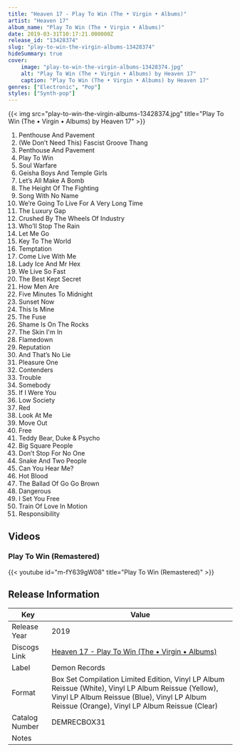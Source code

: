 ```yaml
---
title: "Heaven 17 - Play To Win (The • Virgin • Albums)"
artist: "Heaven 17"
album_name: "Play To Win (The • Virgin • Albums)"
date: 2019-03-31T10:17:21.000000Z
release_id: "13428374"
slug: "play-to-win-the-virgin-albums-13428374"
hideSummary: true
cover:
    image: "play-to-win-the-virgin-albums-13428374.jpg"
    alt: "Play To Win (The • Virgin • Albums) by Heaven 17"
    caption: "Play To Win (The • Virgin • Albums) by Heaven 17"
genres: ["Electronic", "Pop"]
styles: ["Synth-pop"]
---
```


{{< img src="play-to-win-the-virgin-albums-13428374.jpg" title="Play To Win (The • Virgin • Albums) by Heaven 17" >}}

<!-- section break -->

1. Penthouse And Pavement
2. (We Don’t Need This) Fascist Groove Thang
3. Penthouse And Pavement
4. Play To Win
5. Soul Warfare
6. Geisha Boys And Temple Girls
7. Let’s All Make A Bomb
8. The Height Of The Fighting
9. Song With No Name
10. We’re Going To Live For A Very Long Time
11. The Luxury Gap
12. Crushed By The Wheels Of Industry
13. Who’ll Stop The Rain
14. Let Me Go
15. Key To The World
16. Temptation
17. Come Live With Me
18. Lady Ice And Mr Hex
19. We Live So Fast
20. The Best Kept Secret
21. How Men Are
22. Five Minutes To Midnight
23. Sunset Now
24. This Is Mine
25. The Fuse
26. Shame Is On The Rocks
27. The Skin I'm In
28. Flamedown
29. Reputation
30. And That’s No Lie
31. Pleasure One
32. Contenders
33. Trouble
34. Somebody
35. If I Were You
36. Low Society
37. Red
38. Look At Me
39. Move Out
40. Free
41. Teddy Bear, Duke & Psycho
42. Big Square People
43. Don’t Stop For No One
44. Snake And Two People
45. Can You Hear Me?
46. Hot Blood
47. The Ballad Of Go Go Brown
48. Dangerous
49. I Set You Free
50. Train Of Love In Motion
51. Responsibility

<!-- section break -->




## Videos
### Play To Win (Remastered)
{{< youtube id="m-fY639gW08" title="Play To Win (Remastered)" >}}<br>



## Release Information
|  Key           | Value                                                |
| ---------------| ---------------------------------------------------- |
| Release Year   | 2019                                   |
| Discogs Link   | [Heaven 17 - Play To Win (The • Virgin • Albums)](https://www.discogs.com/release/13428374-Heaven-17-Play-To-Win-The-Virgin-Albums) |
| Label          | Demon Records |
| Format         | Box Set Compilation Limited Edition, Vinyl LP Album Reissue (White), Vinyl LP Album Reissue (Yellow), Vinyl LP Album Reissue (Blue), Vinyl LP Album Reissue (Orange), Vinyl LP Album Reissue (Clear) |
| Catalog Number | DEMRECBOX31 |
| Notes |    |